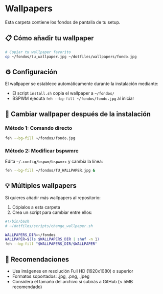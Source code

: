 # Wallpapers

Esta carpeta contiene los fondos de pantalla de tu setup.

## 📋 Cómo añadir tu wallpaper

```bash
# Copiar tu wallpaper favorito
cp ~/fondos/tu_wallpaper.jpg ~/dotfiles/wallpapers/fondo.jpg
```

## ⚙️ Configuración

El wallpaper se establece automáticamente durante la instalación mediante:
- El script `install.sh` copia el wallpaper a `~/fondos/`
- BSPWM ejecuta `feh --bg-fill ~/fondos/fondo.jpg` al iniciar

## 🎨 Cambiar wallpaper después de la instalación

### Método 1: Comando directo
```bash
feh --bg-fill ~/fondos/fondo.jpg
```

### Método 2: Modificar bspwmrc
Edita `~/.config/bspwm/bspwmrc` y cambia la línea:
```bash
feh --bg-fill ~/fondos/TU_WALLPAPER.jpg &
```

## 💡 Múltiples wallpapers

Si quieres añadir más wallpapers al repositorio:

1. Cópialos a esta carpeta
2. Crea un script para cambiar entre ellos:

```bash
#!/bin/bash
# ~/dotfiles/scripts/change_wallpaper.sh

WALLPAPERS_DIR=~/fondos
WALLPAPER=$(ls $WALLPAPERS_DIR | shuf -n 1)
feh --bg-fill "$WALLPAPERS_DIR/$WALLPAPER"
```

## 📐 Recomendaciones

- Usa imágenes en resolución Full HD (1920x1080) o superior
- Formatos soportados: .jpg, .png, .jpeg
- Considera el tamaño del archivo si subirás a GitHub (< 5MB recomendado)
